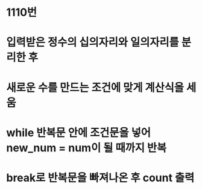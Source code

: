# 1110번
# 입력받은 정수의 십의자리와 일의자리를 분리한 후
# 새로운 수를 만드는 조건에 맞게 계산식을 세움
# while 반복문 안에 조건문을 넣어 new_num = num이 될 때까지 반복
# break로 반복문을 빠져나온 후 count 출력